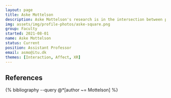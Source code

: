 ```yaml
---
layout: page
title: Aske Mottelson
description: Aske Mottelson's research is in the intersection between psychology and data science. Aske conducts experiments and performs computational and behavioral modeling to expand our understanding of humans through the use of technology. Aske is currently interested in (among other things) affective computing, sensing techniques, and mixed reality.
img: assets/img/profile-photos/aske-square.png
group: Faculty
started: 2021-08-01
name: Aske Mottelson
status: Current
position: Assistant Professor
email: asmo@itu.dk
themes: [Interaction, Affect, XR]
---
```


References
----------
<div class="publications">
  {% bibliography --query @*[author ~= Mottelson] %}
</div>
